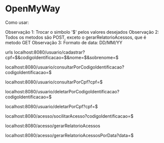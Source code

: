 # OpenMyWay

Como usar:

Observação 1: Trocar o simbolo '$' pelos valores desejados
Observação 2: Todos os metodos são POST, exceto o gerarRelatorioAcessos, que é metodo GET
Observação 3: Formato de data: DD/MM/YY

urls
localhost:8080/usuario/cadastrar?cpf=$&codigoIdentificacao=$&nome=$&sobrenome=$

localhost:8080/usuario/consultarPorCodigoIdentificacao?codigoIdentificacao=$

localhost:8080/usuario/consultarPorCpf?cpf=$

localhost:8080/usuario/deletarPorCodigoIdentificacao?codigoIdentificacao=$

localhost:8080/usuario/deletarPorCpf?cpf=$

localhost:8080/acesso/socilitarAcesso?codigoIdentificacao=$

localhost:8080/acesso/gerarRelatorioAcessos

localhost:8080/acesso/gerarRelatorioAcessosPorData?data=$